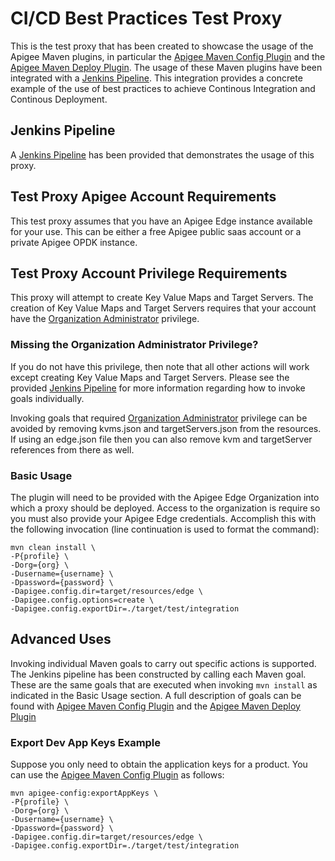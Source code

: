 # CI/CD Best Practices Test Proxy
This is the test proxy that has been created to 
showcase the usage of the Apigee Maven plugins, 
in particular the [Apigee Maven Config Plugin](https://github.com/apigee/apigee-config-maven-plugin) 
and the [Apigee Maven Deploy Plugin](https://github.com/apigee/apigee-deploy-maven-plugin). The usage
of these Maven plugins have been integrated with a [Jenkins Pipeline](README-JENKINSFILE.md). This integration provides a
concrete example of the use of best practices to achieve Continous Integration and Continous 
Deployment.
    
## Jenkins Pipeline
A [Jenkins Pipeline](README-JENKINSFILE.md) has been provided that demonstrates
the usage of this proxy.

## Test Proxy Apigee Account Requirements
This test proxy assumes that you have an Apigee Edge instance
available for your use. This can be either a free Apigee 
public saas account or a private Apigee OPDK instance.

## Test Proxy Account Privilege Requirements
This proxy will attempt to create Key Value Maps and Target
Servers. The creation of Key Value Maps and Target Servers
requires that your account have the [Organization Administrator](http://docs.apigee.com/api-services/content/organization-administrator-permissions)
privilege. 

### Missing the Organization Administrator Privilege?
If you do not have this privilege, then note that 
all other actions will work except creating Key Value Maps
and Target Servers. Please see the provided [Jenkins Pipeline](README-JENKINSFILE.md)
for more information regarding how to invoke goals individually. 

Invoking goals that required [Organization Administrator](http://docs.apigee.com/api-services/content/organization-administrator-permissions) 
privilege can be avoided by removing kvms.json and targetServers.json from 
the resources. If using an edge.json file then you can also remove kvm and 
targetServer references from there as well.

### Basic Usage
The plugin will need to be provided with the Apigee Edge 
Organization into which a proxy should be deployed. Access
to the organization is require so you must also provide 
your Apigee Edge credentials. Accomplish this with the 
following invocation (line continuation is used to format the command): 

    mvn clean install \
    -P{profile} \
    -Dorg={org} \
    -Dusername={username} \
    -Dpassword={password} \
    -Dapigee.config.dir=target/resources/edge \
    -Dapigee.config.options=create \
    -Dapigee.config.exportDir=./target/test/integration

## Advanced Uses
Invoking individual Maven goals to carry out specific actions is supported.
The Jenkins pipeline has been constructed by calling each Maven goal. These
are the same goals that are executed when invoking `mvn install` as indicated
in the Basic Usage section. A full description of goals can be found with
[Apigee Maven Config Plugin](https://github.com/apigee/apigee-config-maven-plugin) 
and the [Apigee Maven Deploy Plugin](https://github.com/apigee/apigee-deploy-maven-plugin)

### Export Dev App Keys Example
Suppose you only need to obtain the application keys for a product. You can 
use the [Apigee Maven Config Plugin](https://github.com/apigee/apigee-config-maven-plugin) 
as follows: 

    mvn apigee-config:exportAppKeys \
    -P{profile} \
    -Dorg={org} \
    -Dusername={username} \
    -Dpassword={password} \
    -Dapigee.config.dir=target/resources/edge \
    -Dapigee.config.exportDir=./target/test/integration

